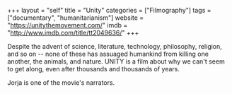 +++
layout = "self"
title = "Unity"
categories = ["Filmography"]
tags = ["documentary", "humanitarianism"]
website = "https://unitythemovement.com/"
imdb = "http://www.imdb.com/title/tt2049636/"
+++

Despite the advent of science, literature, technology, philosophy, religion, and so on -- none of these has assuaged humankind from killing one another, the animals, and nature. UNITY is a film about why we can't seem to get along, even after thousands and thousands of years.

Jorja is one of the movie's narrators.